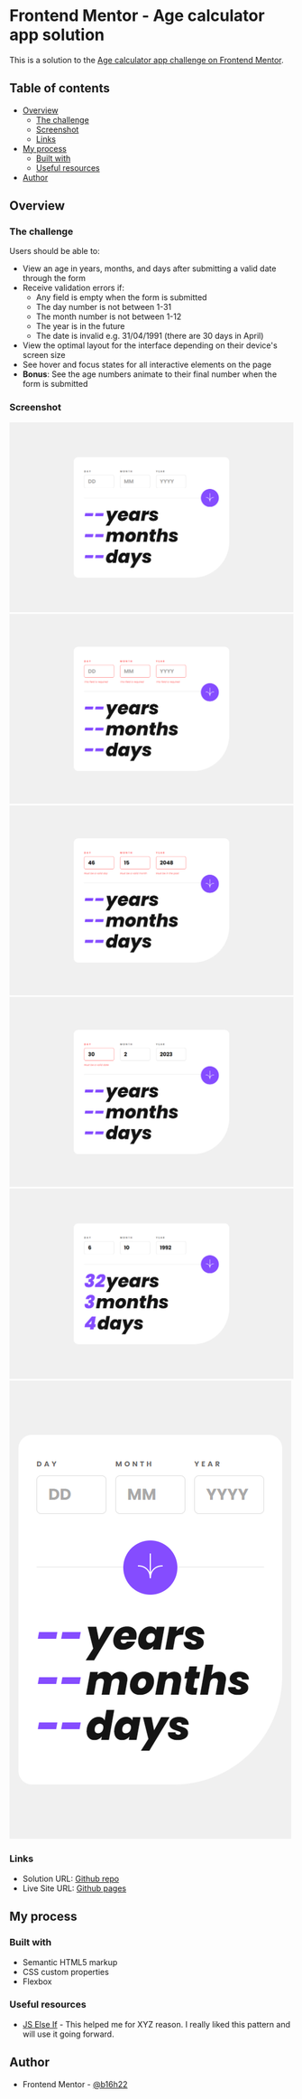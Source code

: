 # Frontend Mentor - Age calculator app solution

This is a solution to the [Age calculator app challenge on Frontend Mentor](https://www.frontendmentor.io/challenges/age-calculator-app-dF9DFFpj-Q).

## Table of contents

- [Overview](#overview)
  - [The challenge](#the-challenge)
  - [Screenshot](#screenshot)
  - [Links](#links)
- [My process](#my-process)
  - [Built with](#built-with)
  - [Useful resources](#useful-resources)
- [Author](#author)

## Overview

### The challenge

Users should be able to:

- View an age in years, months, and days after submitting a valid date through the form
- Receive validation errors if:
  - Any field is empty when the form is submitted
  - The day number is not between 1-31
  - The month number is not between 1-12
  - The year is in the future
  - The date is invalid e.g. 31/04/1991 (there are 30 days in April)
- View the optimal layout for the interface depending on their device's screen size
- See hover and focus states for all interactive elements on the page
- **Bonus**: See the age numbers animate to their final number when the form is submitted

### Screenshot

![](./screenshots/desktop_design.png)
![](./screenshots/desktop_error_empty.png)
![](./screenshots/desktop_error_invalid.png)
![](./screenshots/desktop_error_whole_form.png)
![](./screenshots/desktop_completed.png)
![](./screenshots/mobile_design.png)

### Links

- Solution URL: [Github repo](https://github.com/b16h22/age_calculator_app_solution)
- Live Site URL: [Github pages](https://b16h22.github.io/age_calculator_app_solution/)

## My process

### Built with

- Semantic HTML5 markup
- CSS custom properties
- Flexbox

### Useful resources

- [JS Else If](https://www.w3schools.com/js/js_if_else.asp) - This helped me for XYZ reason. I really liked this pattern and will use it going forward.

## Author

- Frontend Mentor - [@b16h22](https://www.frontendmentor.io/profile/b16h22)
